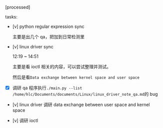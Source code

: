 [processed]

tasks:

* [v] python regular expression sync

    主要是出几个 qa，把加到日常检测里

* [v] linux driver sync

    12:19 ~ 14:51

    主要是看 ioctl 相关的内容，可以尝试整理并测试。

    然后是看`Data exchange between kernel space and user space`

* [x] 调研 qa 程序执行`./main.py --list /home/hlc/Documents/documents/Linux/linux_driver_note_qa.md`的 bug

* [v] linux driver 调研 data exchange between user space and kernel space

* [v] 调研 ioctl

    